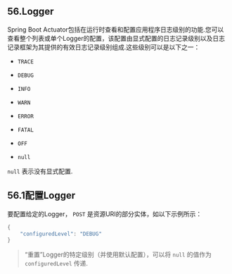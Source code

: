 ## 56.Logger

Spring Boot Actuator包括在运行时查看和配置应用程序日志级别的功能.您可以查看整个列表或单个Logger的配置，该配置由显式配置的日志记录级别以及日志记录框架为其提供的有效日志记录级别组成.这些级别可以是以下之一：

-  `TRACE` 

-  `DEBUG` 

-  `INFO` 

-  `WARN` 

-  `ERROR` 

-  `FATAL` 

-  `OFF` 

-  `null` 

`null` 表示没有显式配置.

## 56.1配置Logger

要配置给定的Logger， `POST` 是资源URI的部分实体，如以下示例所示：

```java
{
	"configuredLevel": "DEBUG"
}
```

> “重置”Logger的特定级别（并使用默认配置），可以将 `null` 的值作为 `configuredLevel` 传递.

